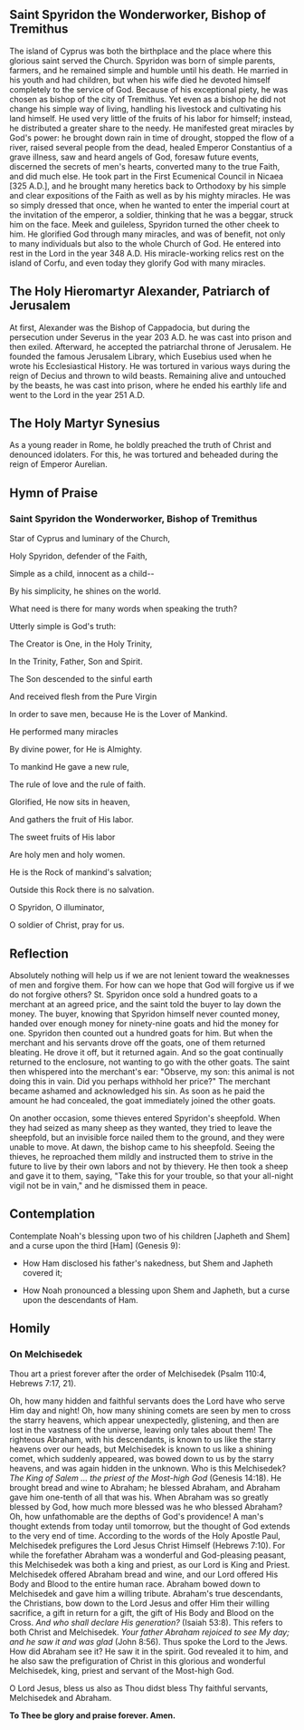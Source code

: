 ## Saint Spyridon the Wonderworker, Bishop of Tremithus

The island of Cyprus was both the birthplace and the place where this glorious saint served the Church. Spyridon was born of simple parents, farmers, and he remained simple and humble until his death. He married in his youth and had children, but when his wife died he devoted himself completely to the service of God. Because of his exceptional piety, he was chosen as bishop of the city of Tremithus. Yet even as a bishop he did not change his simple way of living, handling his livestock and cultivating his land himself. He used very little of the fruits of his labor for himself; instead, he distributed a greater share to the needy. He manifested great miracles by God's power: he brought down rain in time of drought, stopped the flow of a river, raised several people from the dead, healed Emperor Constantius of a grave illness, saw and heard angels of God, foresaw future events, discerned the secrets of men's hearts, converted many to the true Faith, and did much else. He took part in the First Ecumenical Council in Nicaea [325 A.D.], and he brought many heretics back to Orthodoxy by his simple and clear expositions of the Faith as well as by his mighty miracles. He was so simply dressed that once, when he wanted to enter the imperial court at the invitation of the emperor, a soldier, thinking that he was a beggar, struck him on the face. Meek and guileless, Spyridon turned the other cheek to him. He glorified God through many miracles, and was of benefit, not only to many individuals but also to the whole Church of God. He entered into rest in the Lord in the year 348 A.D. His miracle-working relics rest on the island of Corfu, and even today they glorify God with many miracles.

  

## The Holy Hieromartyr Alexander, Patriarch of Jerusalem

At first, Alexander was the Bishop of Cappadocia, but during the persecution under Severus in the year 203 A.D. he was cast into prison and then exiled. Afterward, he accepted the patriarchal throne of Jerusalem. He founded the famous Jerusalem Library, which Eusebius used when he wrote his Ecclesiastical History. He was tortured in various ways during the reign of Decius and thrown to wild beasts. Remaining alive and untouched by the beasts, he was cast into prison, where he ended his earthly life and went to the Lord in the year 251 A.D.

  

## The Holy Martyr Synesius

As a young reader in Rome, he boldly preached the truth of Christ and denounced idolaters. For this, he was tortured and beheaded during the reign of Emperor Aurelian.

  

## Hymn of Praise

### Saint Spyridon the Wonderworker, Bishop of Tremithus

Star of Cyprus and luminary of the Church, 

Holy Spyridon, defender of the Faith, 

Simple as a child, innocent as a child-- 

By his simplicity, he shines on the world. 

What need is there for many words when speaking the truth? 

Utterly simple is God's truth: 

The Creator is One, in the Holy Trinity, 

In the Trinity, Father, Son and Spirit. 

The Son descended to the sinful earth 

And received flesh from the Pure Virgin 

In order to save men, because He is the Lover of Mankind. 

He performed many miracles 

By divine power, for He is Almighty. 

To mankind He gave a new rule, 

The rule of love and the rule of faith. 

Glorified, He now sits in heaven, 

And gathers the fruit of His labor. 

The sweet fruits of His labor 

Are holy men and holy women. 

He is the Rock of mankind's salvation; 

Outside this Rock there is no salvation. 

O Spyridon, O illuminator, 

O soldier of Christ, pray for us.

  

## Reflection

Absolutely nothing will help us if we are not lenient toward the weaknesses of men and forgive them. For how can we hope that God will forgive us if we do not forgive others? St. Spyridon once sold a hundred goats to a merchant at an agreed price, and the saint told the buyer to lay down the money. The buyer, knowing that Spyridon himself never counted money, handed over enough money for ninety-nine goats and hid the money for one. Spyridon then counted out a hundred goats for him. But when the merchant and his servants drove off the goats, one of them returned bleating. He drove it off, but it returned again. And so the goat continually returned to the enclosure, not wanting to go with the other goats. The saint then whispered into the merchant's ear: "Observe, my son: this animal is not doing this in vain. Did you perhaps withhold her price?" The merchant became ashamed and acknowledged his sin. As soon as he paid the amount he had concealed, the goat immediately joined the other goats. 

On another occasion, some thieves entered Spyridon's sheepfold. When they had seized as many sheep as they wanted, they tried to leave the sheepfold, but an invisible force nailed them to the ground, and they were unable to move. At dawn, the bishop came to his sheepfold. Seeing the thieves, he reproached them mildly and instructed them to strive in the future to live by their own labors and not by thievery. He then took a sheep and gave it to them, saying, "Take this for your trouble, so that your all-night vigil not be in vain," and he dismissed them in peace.

  
## Contemplation

Contemplate Noah's blessing upon two of his children [Japheth and Shem] and a curse upon the third [Ham] (Genesis 9):

- How Ham disclosed his father's nakedness, but Shem and Japheth covered it;

- How Noah pronounced a blessing upon Shem and Japheth, but a curse upon the descendants of Ham.

  

## Homily

### On Melchisedek

Thou art a priest forever after the order of Melchisedek (Psalm 110:4, Hebrews 7:17, 21).

Oh, how many hidden and faithful servants does the Lord have who serve Him day and night! Oh, how many shining comets are seen by men to cross the starry heavens, which appear unexpectedly, glistening, and then are lost in the vastness of the universe, leaving only tales about them! The righteous Abraham, with his descendants, is known to us like the starry heavens over our heads, but Melchisedek is known to us like a shining comet, which suddenly appeared, was bowed down to us by the starry heavens, and was again hidden in the unknown. Who is this Melchisedek? *The King of Salem … the priest of the Most-high God* (Genesis 14:18). He brought bread and wine to Abraham; he blessed Abraham, and Abraham gave him one-tenth of all that was his. When Abraham was so greatly blessed by God, how much more blessed was he who blessed Abraham? Oh, how unfathomable are the depths of God's providence! A man's thought extends from today until tomorrow, but the thought of God extends to the very end of time. According to the words of the Holy Apostle Paul, Melchisedek prefigures the Lord Jesus Christ Himself (Hebrews 7:10). For while the forefather Abraham was a wonderful and God-pleasing peasant, this Melchisedek was both a king and priest, as our Lord is King and Priest. Melchisedek offered Abraham bread and wine, and our Lord offered His Body and Blood to the entire human race. Abraham bowed down to Melchisedek and gave him a willing tribute. Abraham's true descendants, the Christians, bow down to the Lord Jesus and offer Him their willing sacrifice, a gift in return for a gift, the gift of His Body and Blood on the Cross. *And who shall declare His generation?* (Isaiah 53:8). This refers to both Christ and Melchisedek. *Your father Abraham rejoiced to see My day; and he saw it and was glad* (John 8:56). Thus spoke the Lord to the Jews. How did Abraham see it? He saw it in the spirit. God revealed it to him, and he also saw the prefiguration of Christ in this glorious and wonderful Melchisedek, king, priest and servant of the Most-high God. 

O Lord Jesus, bless us also as Thou didst bless Thy faithful servants, Melchisedek and Abraham. 

**To Thee be glory and praise forever. Amen.**
